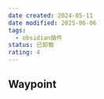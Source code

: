 ```yaml
---
date created: 2024-05-11
date modified: 2025-06-06
tags:
  - obsidian插件
status: 已卸载
rating: 4
---
```


## Waypoint
